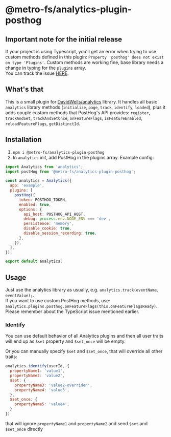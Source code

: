 # @metro-fs/analytics-plugin-posthog

## Important note for the initial release
If your project is using Typescript, you'll get an error when trying to use custom methods defined in this plugin: `Property 'posthog' does not exist on type 'Plugins'`.
Custom methods are working fine, base library needs a change in typing for the `plugins` array.  
You can track the issue [HERE](https://github.com/DavidWells/analytics/issues/266).

## What's that
This is a small plugin for [DavidWells/analytics](https://github.com/DavidWells/analytics) library. It handles all basic `analytics` library methods (`initialize`, `page`, `track`, `identify`, `loaded`), plus it adds couple custom methods that PostHog's API provides: `register`, `trackAndSet`, `trackAndSetOnce`, `onFeatureFlags`, `isFeatureEnabled`, `reloadFeatureFlags`, `getDistinctId`.
## Installation
1. `npm i @metro-fs/analytics-plugin-posthog`
2. In `analytics` init, add PostHog in the plugins array. Example config:
```js
import Analytics from 'analytics';
import postHog from '@metro-fs/analytics-plugin-posthog';

const analytics = Analytics({
  app: 'example',
  plugins: [
    postHog({
      token: POSTHOG_TOKEN,
      enabled: true,
      options: {
        api_host: POSTHOG_API_HOST,
        debug: process.env.NODE_ENV === 'dev',
        persistence: 'memory',
        disable_cookie: true,
        disable_session_recording: true,
      },
    }),
  ],
});

export default analytics;
``` 

## Usage
Just use the analytics library as usually, e.g. `analytics.track(eventName, eventValue);`.  
If you want to use custom PostHog methods, use: `analytics.plugins.posthog.onFeatureFlags(this.onFeatureFlagsReady)`. Please remember about the TypeScript issue mentioned earlier.

### Identify
You can use default behavior of all Analytics plugins and then all user traits will
end up as `$set` property and `$set_once` will be empty.

Or you can manually specify `$set` and `$set_once`, that will override all other traits:

```js
analytics.identify(userId, {
  propertyName1: 'value1',
  propertyName2: 'value2',
  $set: {
    propertyName3: 'value2-overriden',
    propertyName4: 'value3',
  },
  $set_once: {
    propertyName5: 'value4',
  }
})
```

that will ignore `propertyName1` and `propertyName2` and send `$set` and `$set_once` directly